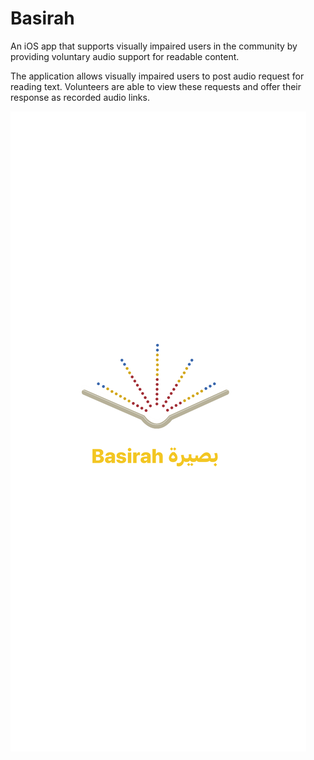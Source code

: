 # Basirah
 An iOS app that supports visually impaired users in the community by providing voluntary audio support for readable content. 
 
  The application allows visually impaired users to post audio request for reading text. Volunteers are able to view these requests and offer their response as recorded audio links.


![Screenshot](pics.png)
